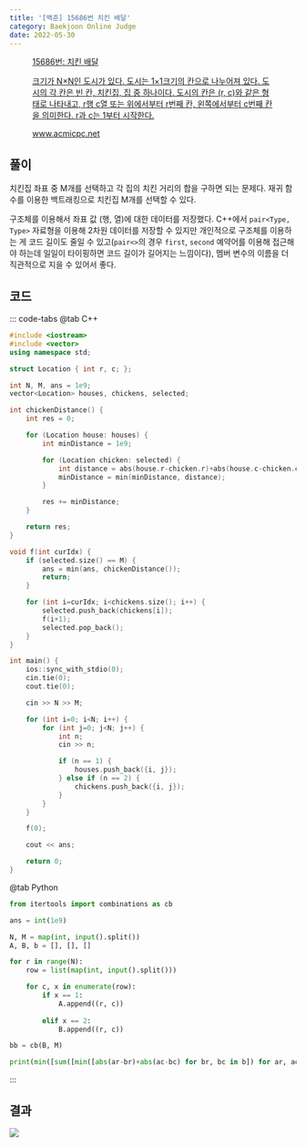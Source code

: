 ```yaml
---
title: '[백준] 15686번 치킨 배달'
category: Baekjoon Online Judge
date: 2022-05-30
---
```


<figure class="opengraph"><a href="https://www.acmicpc.net/problem/15686" data-source-url="https://www.acmicpc.net/problem/15686">
<div class="og-image" style="background-image: url('https://drive.google.com/uc?export=view&id=1f3NcJon6wNc4oQy4NTc41Yuzw_mVlg7m');"></div>
<div class="og-text">
<p class="og-title">15686번: 치킨 배달</p>
<p class="og-desc">크기가 N×N인 도시가 있다. 도시는 1×1크기의 칸으로 나누어져 있다. 도시의 각 칸은 빈 칸, 치킨집, 집 중 하나이다. 도시의 칸은 (r, c)와 같은 형태로 나타내고, r행 c열 또는 위에서부터 r번째 칸, 왼쪽에서부터 c번째 칸을 의미한다. r과 c는 1부터 시작한다.</p>
<p class="og-host">www.acmicpc.net</p></div></a></figure>

## 풀이
치킨집 좌표 중 M개를 선택하고 각 집의 치킨 거리의 합을 구하면 되는 문제다. 재귀 함수를 이용한 백트래킹으로 치킨집 M개를 선택할 수 있다.

구조체를 이용해서 좌표 값 (행, 열)에 대한 데이터를 저장했다. C++에서 `pair<Type, Type>` 자료형을 이용해 2차원 데이터를 저장할 수 있지만 개인적으로 구조체를 이용하는 게 코드 길이도 줄일 수 있고(`pair<>`의 경우 `first`, `second` 예약어를 이용해 접근해야 하는데 일일이 타이핑하면 코드 길이가 길어지는 느낌이다), 멤버 변수의 이름을 더 직관적으로 지을 수 있어서 좋다.

## 코드
::: code-tabs
@tab C++
```cpp
#include <iostream>
#include <vector>
using namespace std;

struct Location { int r, c; };

int N, M, ans = 1e9;
vector<Location> houses, chickens, selected;

int chickenDistance() {
    int res = 0;

    for (Location house: houses) {
        int minDistance = 1e9;

        for (Location chicken: selected) {
            int distance = abs(house.r-chicken.r)+abs(house.c-chicken.c);
            minDistance = min(minDistance, distance);
        }

        res += minDistance;
    }

    return res;
}

void f(int curIdx) {
    if (selected.size() == M) {
        ans = min(ans, chickenDistance());
        return;
    }

    for (int i=curIdx; i<chickens.size(); i++) {
        selected.push_back(chickens[i]);
        f(i+1);
        selected.pop_back();
    }
}

int main() {
    ios::sync_with_stdio(0);
    cin.tie(0);
    cout.tie(0);

    cin >> N >> M;

    for (int i=0; i<N; i++) {
        for (int j=0; j<N; j++) {
            int n;
            cin >> n;

            if (n == 1) {
                houses.push_back({i, j});
            } else if (n == 2) {
                chickens.push_back({i, j});
            }
        }
    }

    f(0);

    cout << ans;

    return 0;
}
```

@tab Python
```py
from itertools import combinations as cb

ans = int(1e9)

N, M = map(int, input().split())
A, B, b = [], [], []

for r in range(N):
    row = list(map(int, input().split()))

    for c, x in enumerate(row):
        if x == 1:
            A.append((r, c))
        
        elif x == 2:
            B.append((r, c))

bb = cb(B, M)

print(min([sum([min([abs(ar-br)+abs(ac-bc) for br, bc in b]) for ar, ac in A]) for b in bb]))
```
:::

## 결과
![](https://drive.google.com/uc?export=view&id=1i-MHEf-Ez6WqZpzM0iVGPe0HpUK7oC-X)
